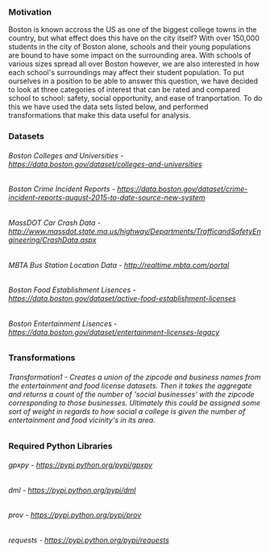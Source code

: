### Motivation
Boston is known accross the US as one of the biggest college towns in the country, but what effect does this have on the city itself? 
With over 150,000 students in the city of Boston alone, schools and their young populations are bound to have some impact on the 
surrounding area. With schools of various sizes spread all over Boston however, we are also interested in how each school's surroundings 
may affect their student population. To put ourselves in a position to be able to answer this question, we have decided to look 
at three categories of interest that can be rated and compared school to school: safety, social opportunity, and ease of tranportation. 
To do this we have used the data sets listed below, and performed transformations that make this data useful for analysis.

### Datasets
###### Boston Colleges and Universities - https://data.boston.gov/dataset/colleges-and-universities
###### Boston Crime Incident Reports - https://data.boston.gov/dataset/crime-incident-reports-august-2015-to-date-source-new-system
###### MassDOT Car Crash Data - http://www.massdot.state.ma.us/highway/Departments/TrafficandSafetyEngineering/CrashData.aspx
###### MBTA Bus Station Location Data - http://realtime.mbta.com/portal
###### Boston Food Establishment Lisences - https://data.boston.gov/dataset/active-food-establishment-licenses
###### Boston Entertainment Lisences - https://data.boston.gov/dataset/entertainment-licenses-legacy

### Transformations
###### Transformation1 - Creates a union of the zipcode and business names from the entertainment and food license datasets. Then it takes the aggregate and returns a count of the number of 'social businesses' with the zipcode corresponding to those businesses. Ultimately this could be assigned some sort of weight in regards to how social a college is given the number of entertainment and food vicinity's in its area.



### Required Python Libraries
###### gpxpy - https://pypi.python.org/pypi/gpxpy
###### dml -   https://pypi.python.org/pypi/dml
###### prov -  https://pypi.python.org/pypi/prov
###### requests - https://pypi.python.org/pypi/requests


